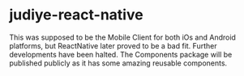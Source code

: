 # judiye-react-native

This was supposed to be the Mobile Client for both iOs and Android platforms, but ReactNative later proved to be a bad fit.
Further developments have been halted. The Components package will be published publicly as it has some amazing reusable components.
